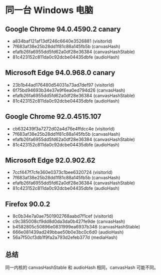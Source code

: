 # 同一台 Windows 电脑

## Google Chrome 94.0.4590.2 canary

- a834baf121af13df246c6640e3526881 (visitorId)
- 7f683af38e25b28dd1f81c88a145fb5b (canvasHash)
- efafb26fa6955dd5fd62a0df28e36384 (canvasHashStable)
- 81c423152c811da0c92dcbe04435dbfe (audioHash)

## Microsoft Edge 94.0.968.0 canary

- 23b1b44ad176480d54031a73ad7def97 (visitorId)
- 6f75bd94693b34e37e9f6ea0ed794d26 (canvasHash)
- efafb26fa6955dd5fd62a0df28e36384 (canvasHashStable)
- 81c423152c811da0c92dcbe04435dbfe (audioHash)

## Google Chrome 92.0.4515.107

- cb632439f3a7272d02a4d76e4ffdcc4e (visitorId)
- 7f683af38e25b28dd1f81c88a145fb5b (canvasHash)
- efafb26fa6955dd5fd62a0df28e36384 (canvasHashStable)
- 81c423152c811da0c92dcbe04435dbfe (audioHash)

## Microsoft Edge 92.0.902.62

- 7ccf447f7cfe360e0373c1bee6320724 (visitorId)
- 7f683af38e25b28dd1f81c88a145fb5b (canvasHash)
- efafb26fa6955dd5fd62a0df28e36384 (canvasHashStable)
- 81c423152c811da0c92dcbe04435dbfe (audioHash)

## Firefox 90.0.2

- 8c0b34e7a0ae7501902768aabd7f1cef (visitorId)
- c9c385008cf9dd8d0da3da0b427fe9de (canvasHash)
- b4582805c50896e0831999ea6937b348 (canvasHashStable)
- 666e081439ad249bbae50b0e3bc0c6d0 (audioHash)
- 56a7f50cf3db1f9fa2a793d2efeb377d (mediaHash)

## 总结

同一内核的 canvasHashStable 和 audioHash 相同，canvasHash 可能不同。
